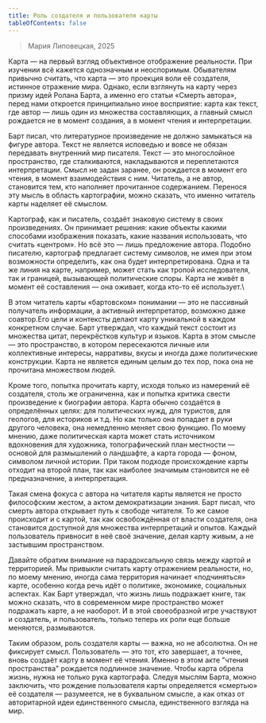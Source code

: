 ```yaml
---
title: Роль создателя и пользователя карты
tableOfContents: false
---
```


> Мария Липовецкая, 2025

Карта — на первый взгляд объективное отображение реальности. При изучении всё кажется однозначным и неоспоримым. Обывателям привычно считать, что карта — это проекция воли её создателя, истинное отражение мира. Однако, если взглянуть на карту через призму идей Ролана Барта, а именно его статьи «Смерть автора», перед нами откроется принципиально иное восприятие: карта как текст, где автор — лишь один из множества составляющих, а главный смысл рождается не в момент создания, а в момент чтения и интерпретации.

Барт писал, что литературное произведение не должно замыкаться на фигуре автора. Текст не является исповедью и вовсе не обязан передавать внутренний мир писателя. Текст — это многослойное пространство, где сталкиваются, накладываются и переплетаются интерпретации. Смысл не задан заранее, он рождается в момент его чтения, в момент взаимодействия с ним. Читатель, а не автор, становится тем, кто наполняет прочитанное содержанием. Перенося эту мысль в область картографии, можно сказать, что именно читатель карты наделяет её смыслом.

Картограф, как и писатель, создаёт знаковую систему в своих произведениях. Он принимает решения: какие объекты какими способами изображения показать, какие названия использовать, что считать «центром». Но всё это — лишь предложение автора. Подобно писателю, картограф предлагает систему символов, не имея при этом возможности определить, как она будет интерпретирована. Одна и та же линия на карте, например, может стать как тропой исследователя, так и границей, вызывающей политические споры. Карта не живёт в момент её составления — она оживает, когда кто-то её использует.\

В этом читатель карты «бартовском» понимании — это не пассивный получатель информации, а активный интерпретатор, возможно даже соавтор.Его цели и контексты делают карту уникальной в каждом конкретном случае. Барт утверждал, что каждый текст состоит из множества цитат, перекрёстков культур и языков. Карта в этом смысле — это пространство, в котором пересекаются личные или коллективные интересы, нарративы, вкусы и иногда даже политические конструкции. Карта не является единым целым до тех пор, пока она не прочитана множеством людей.
    
Кроме того, попытка прочитать карту, исходя только из намерений её создателя, столь же ограниченна, как и попытка критика свести произведение к биографии автора. Карта обычно создаётся в определённых целях: для политических нужд, для туристов, для геологов, для историков и т.д. Но как только она попадает в руки другого человека, она немедленно меняет свою функцию. По моему мнению, даже политическая карта может стать источником вдохновения для художника, топографический план местности — основой для размышлений о ландшафте, а карта города — фоном, символом личной истории. При таком подходе происхождение карты отходит на второй план, так как наиболее значимым становится не её предназначение, а интерпретация.
    
Такая смена фокуса с автора на читателя карты является не просто философским жестом, а актом демократизации знания. Барт писал, что смерть автора открывает путь к свободе читателя. То же самое происходит и с картой, так как освобождённая от власти создателя, она становится доступной для множества интерпретаций и опытов. Каждый пользователь привносит в неё своё значение, делая карту живым, а не застывшим пространством.
    
Давайте обратим внимание на парадоксальную связь между картой и территорией. Мы привыкли считать карту отражением реальности, но, по моему мнению, иногда сама территория начинает «подчиняться» карте, особенно когда речь идёт о политике, экономике, социальных аспектах. Как Барт утверждал, что жизнь лишь подражает книге, так можно сказать, что в современном мире пространство может подражать карте, а не наоборот. И в этой своеобразной игре участвуют и создатель, и пользователь, только теперь их роли еще больше меняются, размываются.

Таким образом, роль создателя карты — важна, но не абсолютна. Он не фиксирует смысл. Пользователь — это тот, кто завершает, а точнее, вновь создаёт карту в момент её чтения. Именно в этом акте "чтения пространства" рождается подлинное значение. Чтобы карта обрела жизнь, нужна не только рука картографа. Следуя мыслям Барта, можно заключить, что рождение пользователя карты определяется «смертью» её создателя — разумеется, не в буквальном смысле, а как отказ от авторитарной идеи единственного смысла, единственного взгляда на мир.
